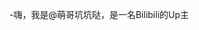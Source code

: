 -嗨，我是@萌哥坑坑哒，是一名Bilibili的Up主
<!---
MengGeKKD233/MengGeKKD233 is a ✨ special ✨ repository because its `README.md` (this file) appears on your GitHub profile.
You can click the Preview link to take a look at your changes.
--->
